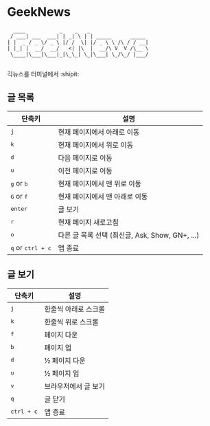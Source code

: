 # GeekNews

```
  ____           _    _   _                   
 / ___| ___  ___| | _| \ | | _____      _____ 
| |  _ / _ \/ _ \ |/ /  \| |/ _ \ \ /\ / / __|
| |_| |  __/  __/   <| |\  |  __/\ V  V /\__ \
 \____|\___|\___|_|\_\_| \_|\___| \_/\_/ |___/
                                              
```

긱뉴스를 터미널에서 :shipit:

## 글 목록

| 단축키                              | 설명
| ------------------------------------| ------------------------------
| <kbd>j</kbd>                        | 현재 페이지에서 아래로 이동
| <kbd>k</kbd>                        | 현재 페이지에서 위로 이동
| <kbd>d</kbd>                        | 다음 페이지로 이동
| <kbd>u</kbd>                        | 이전 페이지로 이동
| <kbd>g</kbd> or <kbd>b</kbd>        | 현재 페이지에서 맨 위로 이동
| <kbd>G</kbd> or <kbd>f</kbd>        | 현재 페이지에서 맨 아래로 이동
| <kbd>enter</kbd>                    | 글 보기
| <kbd>r</kbd>                        | 현재 페이지 새로고침
| <kbd>o</kbd>                        | 다른 글 목록 선택 (최신글, Ask, Show, GN+, ...)
| <kbd>q</kbd> or <kbd>ctrl + c</kbd> | 앱 종료


## 글 보기

| 단축키                              | 설명
| ------------------------------------| ------------------------------
| <kbd>j</kbd>                        | 한줄씩 아래로 스크롤
| <kbd>k</kbd>                        | 한줄씩 위로 스크롤
| <kbd>f</kbd>                        | 페이지 다운
| <kbd>b</kbd>                        | 페이지 업
| <kbd>d</kbd>                        | ½ 페이지 다운
| <kbd>u</kbd>                        | ½ 페이지 업
| <kbd>v</kbd>                        | 브라우저에서 글 보기
| <kbd>q</kbd>                        | 글 닫기
| <kbd>ctrl + c</kbd>                 | 앱 종료
